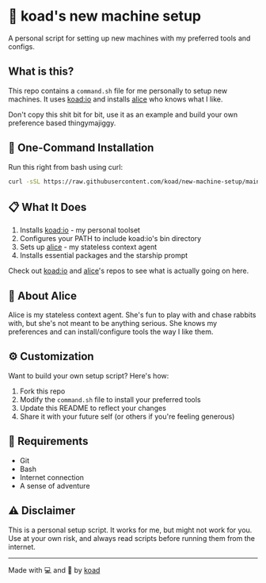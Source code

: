 # 🚀 koad's new machine setup

A personal script for setting up new machines with my preferred tools and configs.

## What is this?

This repo contains a `command.sh` file for me personally to setup new machines. It uses [koad:io](https://github.com/koad/io) and installs [alice](https://github.com/koad/alice) who knows what I like.

Don't copy this shit bit for bit, use it as an example and build your own preference based thingymajiggy.

## 🔧 One-Command Installation

Run this right from bash using curl:

```bash
curl -sSL https://raw.githubusercontent.com/koad/new-machine-setup/main/command.sh | bash
```

## 📋 What It Does

1. Installs [koad:io](https://github.com/koad/io) - my personal toolset
2. Configures your PATH to include koad:io's bin directory
3. Sets up [alice](https://github.com/koad/alice) - my stateless context agent
4. Installs essential packages and the starship prompt

Check out [koad:io](https://github.com/koad/io) and [alice](https://github.com/koad/alice)'s repos to see what is actually going on here.

## 🤖 About Alice

Alice is my stateless context agent. She's fun to play with and chase rabbits with, but she's not meant to be anything serious. She knows my preferences and can install/configure tools the way I like them.


## ⚙️ Customization

Want to build your own setup script? Here's how:

1. Fork this repo
2. Modify the `command.sh` file to install your preferred tools
3. Update this README to reflect your changes
4. Share it with your future self (or others if you're feeling generous)

## 📝 Requirements

- Git
- Bash
- Internet connection
- A sense of adventure

## ⚠️ Disclaimer

This is a personal setup script. It works for me, but might not work for you. Use at your own risk, and always read scripts before running them from the internet.

---

Made with 💻 and 🍺 by [koad](https://github.com/koad)
